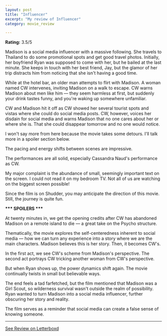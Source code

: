 ```yaml
---
layout: post
title: "Influencer"
excerpt: "My review of Influencer"
category: movie_review

---
```


**Rating:** 3.5/5

Madison is a social media influencer with a massive following. She travels to Thailand to do some promotional spots and get good travel photos. Initially, her boyfriend Ryan was supposed to come with her, but he bailed at the last minute. She keeps in touch with her best friend, Jay, but the glamor of her trip distracts him from noticing that she isn't having a good time.

While at the hotel bar, an older man attempts to flirt with Madison. A woman named CW intervenes, inviting Madison on a walk to escape. CW warns Madison about men like him — they seem harmless at first, but suddenly your drink tastes funny, and you're waking up somewhere unfamiliar.

CW and Madison hit it off as CW showed her several tourist spots and vistas where she could do social media posts. CW, however, voices her disdain for social media and warns Madison that no one cares about her or where she is. That she could disappear tomorrow and no one would notice.

I won't say more from here because the movie takes some detours. I'll talk more in a spoiler section below.

The pacing and energy shifts between scenes are impressive.

The performances are all solid, especially Cassandra Naud's performance as CW.

My major complaint is the abundance of small, seemingly important text on the screen. I could not read it on my bedroom TV. Not all of us are watching on the biggest screen possible!

Since the film is on Shudder, you may anticipate the direction of this movie. Still, the journey is quite fun.


<b>*** SPOILERS ***</b>

At twenty minutes in, we get the opening credits after CW has abandoned Madison on a remote island to die — a great take on the Psycho structure.

Thematically, the movie explores the self-centeredness inherent to social media — how we can turn any experience into a story where we are the main characters. Madison believes this is her story. Then, it becomes CW's.

In the first act, we see CW's scheme from Madison's perspective. The second act portrays CW tricking another woman from CW's perspective.

But when Ryan shows up, the power dynamics shift again. The movie continually twists in small but believable ways.

The end feels a tad farfetched, but the film mentioned that Madison was a Girl Scout, so wilderness survival wasn't outside the realm of possibility. Ryan wanted to turn Madison into a social media influencer, further obscuring her story and reality.

The film serves as a reminder that social media can create a false sense of knowing someone.

<hr>

[See Review on Letterboxd](https://boxd.it/5mMMiB)

